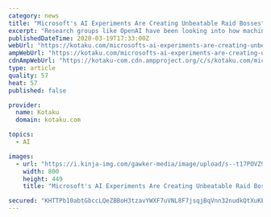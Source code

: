 ```yaml
---
category: news
title: "Microsoft's AI Experiments Are Creating Unbeatable Raid Bosses"
excerpt: "Research groups like OpenAI have been looking into how machine learning can be used to help video game AI improve over time, including in strategy games and MMOs, for a few years now. Trott makes it sound like in the next console generation, developers will have access to enough cloud computing to have their bosses and non-player characters ..."
publishedDateTime: 2020-03-19T17:33:00Z
webUrl: "https://kotaku.com/microsofts-ai-experiments-are-creating-unbeatable-raid-1842413197"
ampWebUrl: "https://kotaku.com/microsofts-ai-experiments-are-creating-unbeatable-raid-1842413197/amp"
cdnAmpWebUrl: "https://kotaku-com.cdn.ampproject.org/c/s/kotaku.com/microsofts-ai-experiments-are-creating-unbeatable-raid-1842413197/amp"
type: article
quality: 57
heat: 57
published: false

provider:
  name: Kotaku
  domain: kotaku.com

topics:
  - AI

images:
  - url: "https://i.kinja-img.com/gawker-media/image/upload/s--t17POVZ9--/c_scale,f_auto,fl_progressive,q_80,w_800/ti3wbkkl99zer43w3thb.jpg"
    width: 800
    height: 449
    title: "Microsoft's AI Experiments Are Creating Unbeatable Raid Bosses"

secured: "KHTTPb10abtGbccLQeZBBoH3tzavYWXF7uVNL8F7jsqjBqVnn32nudkQtXuKEZDeDdl5IOq9x4gxRilFHTHE4M/FgktvFact8wvQ4rslNXLqw+XA7ztn8CrHTXLIvpmKTni/2AGO4/4hv8VlwZgD7JrCsecJYmjj6JYyHzLQXd2v5mqz/B8ZLk5d7MFD81rYiEVYbBxTDl2m6weQqu2WxAf0emkrL6zjd9jYhJJWpDbzcufT0Tmn35KK3+Zz2HZGqf8dl4xlLiM8R2kfQKDsPc+vJfdx2psMranwEIKHBGzSDJyZfA8OnSAt7MZvTfrw;uCCIEGexaC/zkithtsWzCQ=="
---
```


